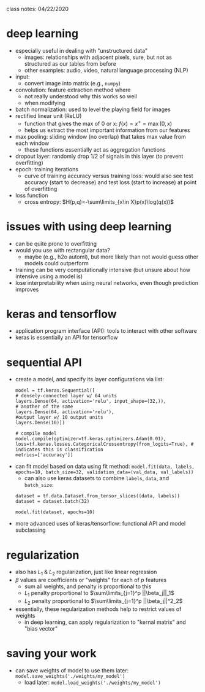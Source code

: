 class notes: 04/22/2020

# deep learning
 - especially useful in dealing with "unstructured data"
   - images: relationships with adjacent pixels, sure, but not as structured as our tables from before
   - other examples: audio, video, natural language processing (NLP)
 - input:
   - convert image into matrix (e.g., `numpy`)
 - convolution: feature extraction method where
   - not really understood why this works so well
   - when modifying
 - batch normalization: used to level the playing field for images
 - rectified linear unit (ReLU)
   - function that gives the max of 0 or x: $f(x)=x^+=\max(0,x)$
   - helps us extract the most important information from our features
 - max pooling: sliding window (no overlap) that takes max value from each window
   - these functions essentially act as aggregation functions
 - dropout layer: randomly drop 1/2 of signals in this layer (to prevent overfitting)
 - epoch: training iterations
   - curve of training accuracy versus training loss: would also see test accuracy (start to decrease) and test loss (start to increase) at point of overfitting
 - loss function
   - cross entropy: $H(p,q)=-\sum\limits_{x\in X}p(x)\log(q(x))$

# issues with using deep learning
 - can be quite prone to overfitting
 - would you use with rectangular data?
   - maybe (e.g., h2o automl), but more likely than not would guess other models could outperform
 - training can be very computationally intensive (but unsure about how intensive using a model is)
 - lose interpretability when using neural networks, even though prediction improves

# keras and tensorflow
 - application program interface (API): tools to interact with other software
 - keras is essentially an API for tensorflow

# sequential API
 - create a model, and specify its layer configurations via list:
   ```{python}
   model = tf.keras.Sequential([
   # densely-connected layer w/ 64 units
   layers.Dense(64, activation='relu', input_shape=(32,)),
   # another of the same
   layers.Dense(64, activation='relu'),
   #output layer w/ 10 output units
   layers.Dense(10)])
   
   # compile model
   model.compile(optimizer=tf.keras.optimizers.Adam(0.01),
   loss=tf.keras.losses.CategoricalCrossentropy(from_logits=True), # indicates this is classification
   metrics=['accuracy'])
   ```
 - can fit model based on data using fit method: `model.fit(data, labels, epochs=10, batch_size=32, validation_data=(val_data, val_labels))`
   - can also use keras datasets to combine `labels`, `data`, and `batch_size`:
   ```
   dataset = tf.data.Dataset.from_tensor_slices((data, labels))
   dataset = dataset.batch(32)
   
   model.fit(dataset, epochs=10)
   ```
 - more advanced uses of keras/tensorflow: functional API and model subclassing

# regularization
 - also has $L_1$ & $L_2$ regularization, just like linear regression
 - $\beta$ values are coefficients or "weights" for each of $p$ features
   - sum all weights, and penalty is proportional to this
   - $L_1$ penalty proportional to $\sum\limits_{j=1}^p ||\beta_j||_1$
   - $L_2$ penalty proportional to $\sum\limits_{j=1}^p ||\beta_j||^2_2$
 - essentially, these regularization methods help to restrict values of weights
   - in deep learning, can apply regularization to "kernal matrix" and "bias vector"

# saving your work
 - can save weights of model to use them later: `model.save_weights('./weights/my_model')`
   - load later: `model.load_weights('./weights/my_model')`
